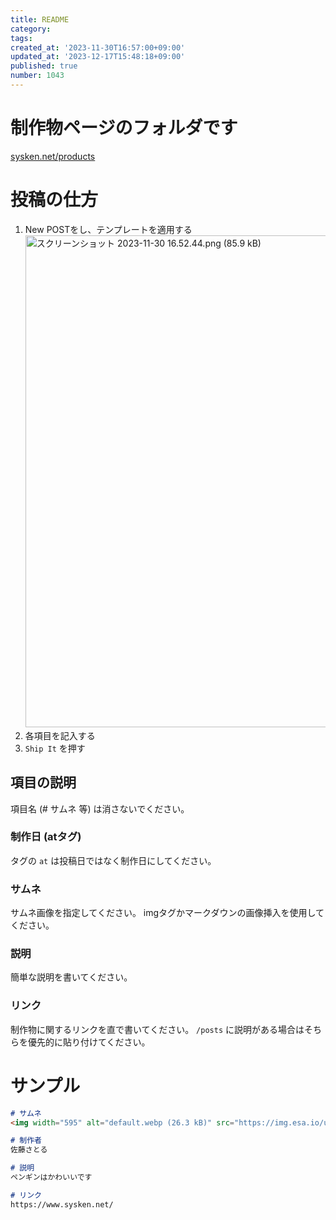 ```yaml
---
title: README
category:
tags:
created_at: '2023-11-30T16:57:00+09:00'
updated_at: '2023-12-17T15:48:18+09:00'
published: true
number: 1043
---
```


# 制作物ページのフォルダです
[sysken.net/products](https://www.sysken.net/products)

# 投稿の仕方

1. New POSTをし、テンプレートを適用する
    <img width="787" alt="スクリーンショット 2023-11-30 16.52.44.png (85.9 kB)" src="https://img.esa.io/uploads/production/attachments/19973/2023/11/30/148142/bf1197f3-e6f9-40f0-a31b-d8fc82765324.png">
1. 各項目を記入する
1. `Ship It` を押す

## 項目の説明
項目名 (# サムネ 等) は消さないでください。

### 制作日 (atタグ)
タグの `at` は投稿日ではなく制作日にしてください。

### サムネ
サムネ画像を指定してください。
imgタグかマークダウンの画像挿入を使用してください。

### 説明
簡単な説明を書いてください。

### リンク
制作物に関するリンクを直で書いてください。
`/posts` に説明がある場合はそちらを優先的に貼り付けてください。


# サンプル
```markdown
# サムネ
<img width="595" alt="default.webp (26.3 kB)" src="https://img.esa.io/uploads/production/attachments/19973/2023/11/30/148142/5b254e23-6bc9-4302-99d5-9e7c86ef6003.webp">

# 制作者
佐藤さとる

# 説明
ペンギンはかわいいです

# リンク
https://www.sysken.net/
```
